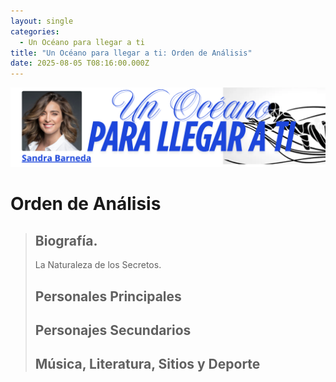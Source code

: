 ```yaml
---
layout: single
categories:
  - Un Océano para llegar a ti
title: "Un Océano para llegar a ti: Orden de Análisis"
date: 2025-08-05 T08:16:00.000Z
---
```



![](/assets/img/banner-un-oceano-para-llegar-a-ti.png)

# Orden de Análisis



> ## Biografía.
>
> La Naturaleza de los Secretos.
>
> ## Personales Principales
>
> ## Personajes Secundarios
>
> ## Música, Literatura, Sitios y Deporte
